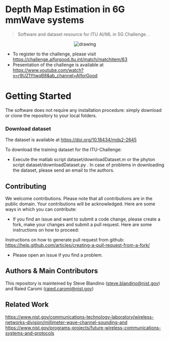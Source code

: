 # Depth Map Estimation in 6G mmWave systems

> Software and dataset resource for ITU AI/ML in 5G Challenge. . 

<p align="center">
<img src="docs/gif/room_estimation.gif" alt="drawing">
</p>

* To register to the challenge, please visit https://challenge.aiforgood.itu.int/match/matchitem/63 
* Presentation of the challenge is available at https://www.youtube.com/watch?v=r9UZ1YtwqB8&ab_channel=AIforGood

# Getting Started

The software does not require any installation procedure: simply download or clone the repository to your local folders.


### Download dataset

The dataset is available at https://doi.org/10.18434/mds2-2645


To download the training dataset for the ITU-Challenge:

* Execute the matlab script dataset/downloadDataset.m or the phyton script dataset/downloadDataset.py .
In case of problems in downloading the dataset, please send an email to the authors.


## Contributing

We welcome contributions. Please note that all contributions are in the 
public domain. Your contributions will be acknowledged.
Here are some ways in which you can contribute:

* If you find an issue and want to submit a code change, please create a fork, 
make your changes and submit a pull request. Here are some instructions on 
how to proceed:

Instructions on how to generate pull request from github: https://help.github.com/articles/creating-a-pull-request-from-a-fork/

* Please open an issue if you find a problem.



## Authors & Main Contributors

This repository is mainteined by Steve Blandino (steve.blandino@nist.gov) and Raied Caromi (raied.caromi@nist.gov) 


## Related Work

https://www.nist.gov/communications-technology-laboratory/wireless-networks-division/millimeter-wave-channel-sounding-and
https://www.nist.gov/programs-projects/future-wireless-communications-systems-and-protocols
